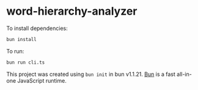 # word-hierarchy-analyzer

To install dependencies:

```bash
bun install
```

To run:

```bash
bun run cli.ts
```

This project was created using `bun init` in bun v1.1.21. [Bun](https://bun.sh) is a fast all-in-one JavaScript runtime.
